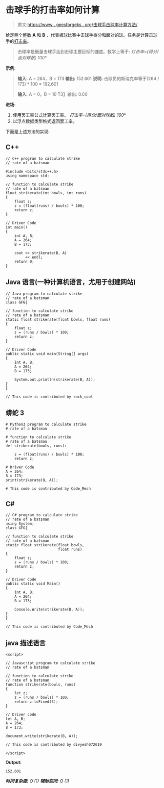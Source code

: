 # 击球手的打击率如何计算

> 原文:[https://www . geesforgeks . org/击球手击球率计算方法/](https://www.geeksforgeeks.org/how-to-calculate-strike-rate-of-a-batsman/)

给定两个整数 **A** 和 **B** ，代表板球比赛中击球手得分和面对的球。任务是计算击球手的[打击率](https://en.wikipedia.org/wiki/Strike_rate)。

> 击球率是衡量击球手达到击球主要目标的速度。数学上等于:
> **打击率=(得分/面对球数)* 100**

**示例:**

> **输入:** A = 264，B = 173
> **输出:** 152.601
> **说明:**
> 击球员的斯瑞克率等于(264 / 173) * 100 = 162.601
> 
> **输入:** A = 0，B = 10
> T3】输出: 0.00

**进场:**

1.  使用罢工率公式计算罢工率。
    **打击率=(得分/面对球数)* 100**
2.  以浮点数据类型格式返回罢工率。

下面是上述方法的实现:

## C++

```
// C++ program to calculate strike
// rate of a batsman

#include <bits/stdc++.h>
using namespace std;

// function to calculate strike
// rate of a batsman
float strikerate(int bowls, int runs)
{
    float z;
    z = (float(runs) / bowls) * 100;
    return z;
}

// Driver Code
int main()
{
    int A, B;
    A = 264;
    B = 173;

    cout << strikerate(B, A)
         << endl;
    return 0;
}
```

## Java 语言(一种计算机语言，尤用于创建网站)

```
// Java program to calculate strike
// rate of a batsman
class GFG{

// function to calculate strike
// rate of a batsman
static float strikerate(float bowls, float runs)
{
    float z;
    z = (runs / bowls) * 100;
    return z;
}

// Driver Code
public static void main(String[] args)
{
    int A, B;
    A = 264;
    B = 173;

    System.out.println(strikerate(B, A));
}
}

// This code is contributed by rock_cool
```

## 蟒蛇 3

```
# Python3 program to calculate strike
# rate of a batsman

# function to calculate strike
# rate of a batsman
def strikerate(bowls, runs):

    z = (float(runs) / bowls) * 100;
    return z;

# Driver Code
A = 264;
B = 173;
print(strikerate(B, A));

# This code is contributed by Code_Mech
```

## C#

```
// C# program to calculate strike
// rate of a batsman
using System;
class GFG{

// function to calculate strike
// rate of a batsman
static float strikerate(float bowls,
                        float runs)
{
    float z;
    z = (runs / bowls) * 100;
    return z;
}

// Driver Code
public static void Main()
{
    int A, B;
    A = 264;
    B = 173;

    Console.Write(strikerate(B, A));
}
}

// This code is contributed by Code_Mech
```

## java 描述语言

```
<script>

// Javascript program to calculate strike
// rate of a batsman

// function to calculate strike
// rate of a batsman
function strikerate(bowls, runs)
{
    let z;
    z = (runs / bowls) * 100;
    return z.toFixed(3);
}

// Driver code   
let A, B;
A = 264;
B = 173;

document.write(strikerate(B, A));

// This code is contributed by divyesh072019

</script>
```

**Output:** 

```
152.601
```

***时间复杂度:** O (1)*
***辅助空间:** O (1)*